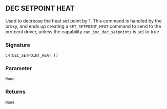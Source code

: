 ## DEC SETPOINT HEAT

Used to decrease the heat set point by 1. This command is handled by the proxy, and ends up creating a `SET_SETPOINT_HEAT` command to send to the protocol driver, unless the capability `can_inc_dec_setpoints` is set to true


### Signature

`C4:DEC_SETPOINT_HEAT ()`


### Parameter 

`None`


### Returns

`None`

